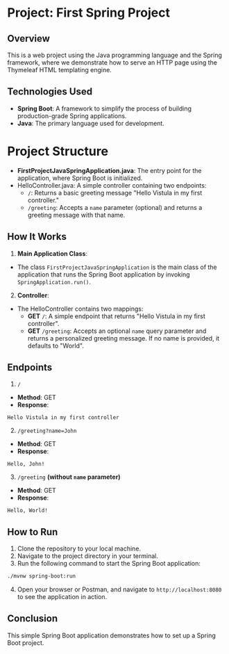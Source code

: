 # Project: First Spring Project
## Overview
This is a web project using the Java programming language and the Spring framework,
where we demonstrate how to serve an HTTP page using the Thymeleaf HTML templating engine.

## Technologies Used
* __Spring Boot__: A framework to simplify the process of building production-grade Spring applications.
* __Java__: The primary language used for development.

# Project Structure
* __FirstProjectJavaSpringApplication.java__: The entry point for the application, where Spring Boot is initialized.
* HelloController.java: A simple controller containing two endpoints:
  * `/`: Returns a basic greeting message "Hello Vistula in my first controller."
  * `/greeting`: Accepts a `name` parameter (optional) and returns a greeting message with that name.
## How It Works
1. __Main Application Class__:

* The class `FirstProjectJavaSpringApplication` is the main class of the application
that runs the Spring Boot application by invoking `SpringApplication.run()`.

2. __Controller__:

* The HelloController contains two mappings:
  * __GET__ `/`: A simple endpoint that returns "Hello Vistula in my first controller".
  * __GET__ `/greeting`: Accepts an optional `name` query parameter
  and returns a personalized greeting message. If no name is provided, it defaults to "World".

## Endpoints
1. `/`

  * __Method__: GET
  * __Response__:
  ```text
  Hello Vistula in my first controller
  ```
2. `/greeting?name=John`

  * __Method__: GET
  * __Response__:
  ```text
  Hello, John!
  ```
3. `/greeting` __(without `name` parameter)__

  * __Method__: GET
  * __Response__:
  ```text
  Hello, World!
  ```
## How to Run
1. Clone the repository to your local machine.
2. Navigate to the project directory in your terminal.
3. Run the following command to start the Spring Boot application:
```bash
./mvnw spring-boot:run
```
4. Open your browser or Postman, and navigate to `http://localhost:8080` to see the application in action.

## Conclusion
This simple Spring Boot application demonstrates how to set up a Spring Boot project.